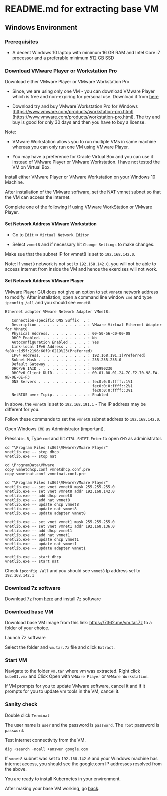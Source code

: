 # README.md for extracting base VM

## Windows Environment

### Prerequisites

* A decent Windows 10 laptop with minimum 16 GB RAM and Intel Core i7 processor and a preferable minimum 512 GB SSD

### Download VMware Player or Workstation Pro

Download either VMware Player or VMware Workstation Pro

* Since, we are using only one VM - you can download VMware Player which is free and non-expiring for personal use. Download it from [here](https://my.vmware.com/en/web/vmware/free#desktop_end_user_computing/vmware_workstation_player/15_0)

* Download try and buy VMware Workstation Pro for Windows [https://www.vmware.com/products/workstation-pro.html](https://www.vmware.com/products/workstation-pro.html). The try and buy is good for only 30 days and then you have to buy a license. 

Note: 

* VMware Workstation allows you to run multiple VMs in same machine whereas you can only run one VM using VMware Player.

* You may have a preference for Oracle Virtual Box and you can use it instead of VMware Player or VMware Workstation. I have not tested the VM on Virtual Box.

Install either VMware Player or VMware Workstation on your Windows 10 Machine.

After installation of the VMware software, set the NAT vmnet subnet so that the VM can access the internet.

Complete one of the following if using VMware WorkStation or VMware Player.

#### Set Network Address VMware Workstation

* Go to `Edit` ⇨ `Virtual Network Editor`

* Select `vmnet8` and if necessary hit `Change Settings` to make changes.

Make sue that the subnet IP for vmnet8 is set to `192.168.142.0`. 

Note: If `vmnet8` network is not set to `192.168.142.0`, you will not be able to access internet from inside the VM and hence the exercises will not work.

#### Set Network Address VMware Player

VMware Player GUI does not give an option to set `vmnet8` network address to modify. After installation, open a command line window `cmd` and type `ipconfig /all` and you should see `vmnet8`.

```
Ethernet adapter VMware Network Adapter VMnet8:

   Connection-specific DNS Suffix  . :
   Description . . . . . . . . . . . : VMware Virtual Ethernet Adapter for VMnet8
   Physical Address. . . . . . . . . : 00-50-56-C0-00-08
   DHCP Enabled. . . . . . . . . . . : No
   Autoconfiguration Enabled . . . . : Yes
   Link-local IPv6 Address . . . . . : fe80::1d5f:2196:60f9:6219%23(Preferred)
   IPv4 Address. . . . . . . . . . . : 192.168.191.1(Preferred)
   Subnet Mask . . . . . . . . . . . : 255.255.255.0
   Default Gateway . . . . . . . . . :
   DHCPv6 IAID . . . . . . . . . . . : 905990230
   DHCPv6 Client DUID. . . . . . . . : 00-01-00-01-24-7C-F2-70-98-FA-9B-0E-0E-F3
   DNS Servers . . . . . . . . . . . : fec0:0:0:ffff::1%1
                                       fec0:0:0:ffff::2%1
                                       fec0:0:0:ffff::3%1
   NetBIOS over Tcpip. . . . . . . . : Enabled
```

In above, the `vmnet8` is set to `192.168.191.1` - The IP address may be different for you.

Follow these commands to set the `vmnet8` subnet address to `192.168.142.0`.

Open Windows `CMD` as Administrator (important).

Press `Win-R`, Type `cmd` and hit `CTRL-SHIFT-Enter` to open `CMD` as administrator.

```
cd "\Program Files (x86)\VMware\VMware Player"
vnetlib.exe -- stop dhcp
vnetlib.exe -- stop nat

cd \ProgramData\VMware
copy vmnetdhcp.conf vmnetdhcp.conf.pre
copy vmnetnat.conf vmnetnat.conf.pre

cd "\Program Files (x86)\VMware\VMware Player"
vnetlib.exe -- set vnet vmnet8 mask 255.255.255.0
vnetlib.exe -- set vnet vmnet8 addr 192.168.142.0
vnetlib.exe -- add dhcp vmnet8
vnetlib.exe -- add nat vmnet8
vnetlib.exe -- update dhcp vmnet8
vnetlib.exe -- update nat vmnet8
vnetlib.exe -- update adapter vmnet8

vnetlib.exe -- set vnet vmnet1 mask 255.255.255.0
vnetlib.exe -- set vnet vmnet1 addr 192.168.136.0
vnetlib.exe -- add dhcp vmnet1
vnetlib.exe -- add nat vmnet1
vnetlib.exe -- update dhcp vmnet1
vnetlib.exe -- update nat vmnet1
vnetlib.exe -- update adapter vmnet1

vnetlib.exe -- start dhcp
vnetlib.exe -- start nat
```

Check `ipconfig /all` and you should see `vmnet8` Ip address set to `192.168.142.1`


### Download 7z software 

Download 7z from [here](https://www.7-zip.org/download.html) and install 7z software

### Download base VM

Download base VM image from this link: https://7362.me/vm.tar.7z to a folder of your choice.

Launch 7z software

Select the folder and `vm.tar.7z` file and click `Extract`.

### Start VM

Navigate to the folder `vm.tar` where vm was extracted. Right click `kube01.vmx` and Click Open with `VMWare Player` or `VMWare Workstation`.

If VM prompts for you to update VMware software, cancel it and if it prompts for you to update vm tools in the VM, cancel it.

### Sanity check

Double click `Terminal`

The user name is `user` and the password is `password`. The `root` password is `password`.

Test Internet connectivity from the VM.

```
dig +search +noall +answer google.com
```

If `vmnet8` subnet was set to `192.168.142.0` and your Windows machine has internet access, you should see the google.com IP addresses resolved from the above. 

You are ready to install Kubernetes in your environment.


After making your base VM working, go [back](../).


